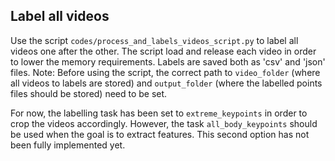 ## Label all videos
Use the script `codes/process_and_labels_videos_script.py` to label all videos one after the other. The script load and release each video in order to lower the memory requirements. Labels are saved both as 'csv' and 'json' files. 
Note: Before using the script, the correct path to `video_folder` (where all videos to labels are stored) and `output_folder` (where the labelled points files should be stored) need to be set.

For now, the labelling task has been set to `extreme_keypoints` in order to crop the videos accordingly. However, the task `all_body_keypoints` should be used when the goal is to extract features. This second option has not been fully implemented yet.
